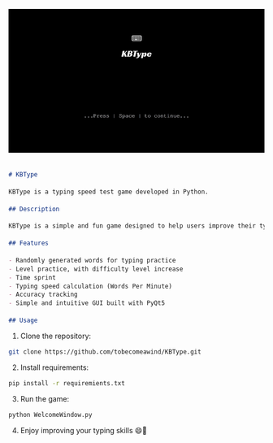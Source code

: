 ![](https://github.com/tobecomeawind/KBType/blob/master/gifs/mygif.gif)
```markdown

# KBType

KBType is a typing speed test game developed in Python.

## Description

KBType is a simple and fun game designed to help users improve their typing speed and accuracy. Players are required to type random words that appear on the screen as quickly and accurately as possible. The game tracks the typing speed (words per minute) and accuracy of the player.

## Features

- Randomly generated words for typing practice
- Level practice, with difficulty level increase
- Time sprint
- Typing speed calculation (Words Per Minute)
- Accuracy tracking
- Simple and intuitive GUI built with PyQt5

## Usage
```

1. Clone the repository:
```bash
git clone https://github.com/tobecomeawind/KBType.git
```

2. Install requirements:
```bash
pip install -r requiremients.txt
```

3. Run the game:
```bash
python WelcomeWindow.py
```

4. Enjoy improving your typing skills 😄🚀


